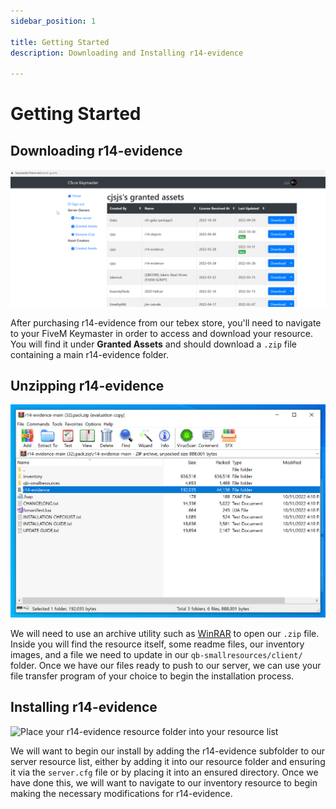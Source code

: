 ```yaml
---
sidebar_position: 1

title: Getting Started
description: Downloading and Installing r14-evidence

---
```


# Getting Started

## Downloading r14-evidence

![The cfx keymaster website](/img/keymaster.png)

After purchasing r14-evidence from our tebex store, you'll need to navigate to your FiveM Keymaster in order to access
and download your resource. You will find it under **Granted Assets** and should download a ```.zip``` file containing
a main r14-evidence folder.

## Unzipping r14-evidence

![Our downlaoded zip file](/img/archive.png)

We will need to use an archive utility such as [WinRAR](https://win-rar.com/) to open our ```.zip``` file. Inside you 
will find the resource itself, some readme files, our inventory images, and a file we need to update in our 
```qb-smallresources/client/``` folder. Once we have our files ready to push to our server, we can use your file transfer
program of your choice to begin the installation process.

## Installing r14-evidence

![Place your r14-evidence resource folder into your resource list](/img/installresource.png)

We will want to begin our install by adding the r14-evidence subfolder to our server resource list, either by adding it
into our resource folder and ensuring it via the ```server.cfg``` file or by placing it into an ensured directory. Once
we have done this, we will want to navigate to our inventory resource to begin making the necessary modifications for
r14-evidence. 